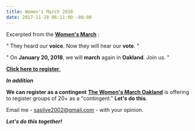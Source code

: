 ```yaml
---
title: Women's March 2018
date: 2017-11-28 06:11:00 -08:00
---
```


Excerpted from the [**Women's March**](https://www.womensmarch.com/) :

"  They heard our **voice**. Now they will hear our **vote**.  "

"  On **January 20, 2018**, we will **march** again in **Oakland**. Join us.  "

[**Click here to register**.](https://www.eventbrite.com/e/womens-march-oakland-2018-tickets-39573397096)

***In addition*** 

**We can register as a contingent** 
[**The Women's March Oakland**](https://womensmarchoakland.org/vision/) is offering to register groups of 20+ as a "contingent." **Let's do this**.  

Email me - sasilve2002@gmail.com - with your opinion.

***Let's do this together!***